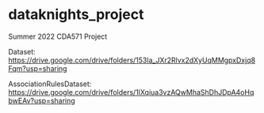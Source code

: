 # dataknights_project
Summer 2022 CDA571 Project

Dataset:
https://drive.google.com/drive/folders/153la_JXr2Rlvx2dXyUqMMgpxDxjq8Fqm?usp=sharing

AssociationRulesDataset:
https://drive.google.com/drive/folders/1lXqiua3vzAQwMhaShDhJDpA4oHqbwEAv?usp=sharing

